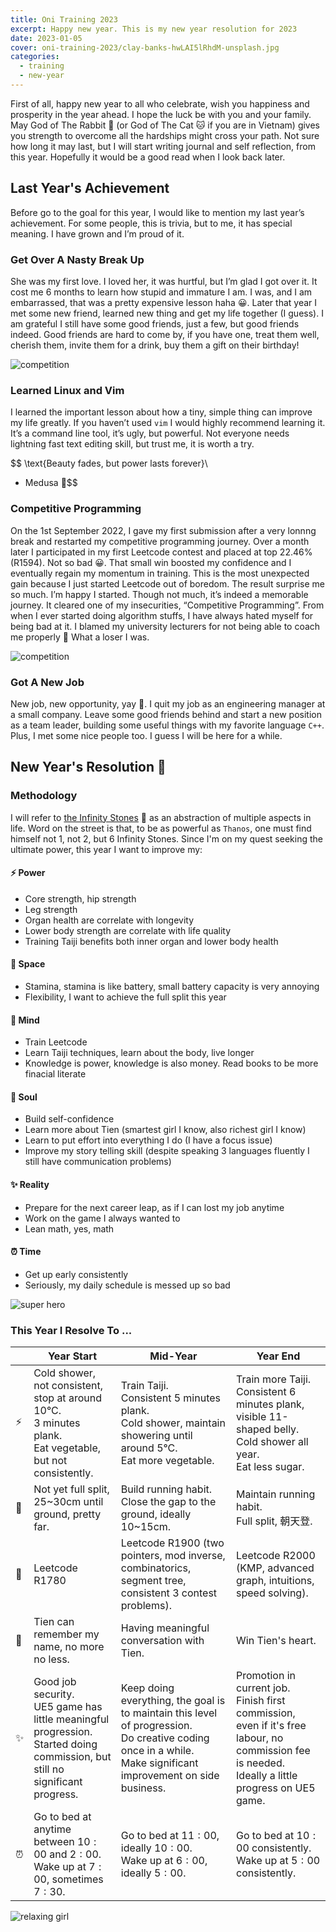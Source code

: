 ```yaml
---
title: Oni Training 2023
excerpt: Happy new year. This is my new year resolution for 2023
date: 2023-01-05
cover: oni-training-2023/clay-banks-hwLAI5lRhdM-unsplash.jpg
categories:
  - training
  - new-year
---
```

First of all, happy new year to all who celebrate, wish you happiness and prosperity in the year ahead. I hope the luck be with you and your family. May God of The Rabbit 🐰 (or God of The Cat 🐱 if you are in Vietnam) gives you strength to overcome all the hardships might cross your path. Not sure how long it may last, but I will start writing journal and self reflection, from this year. Hopefully it would be a good read when I look back later.

## Last Year's Achievement
Before go to the goal for this year, I would like to mention my last year’s achievement. For some people, this is trivia, but to me, it has special meaning. I have grown and I’m proud of it.

### Get Over A Nasty Break Up
She was my first love. I loved her, it was hurtful, but I’m glad I got over it. It cost me 6 months to learn how stupid and immature I am. I was, and I am embarrassed, that was a pretty expensive lesson haha 😀. Later that year I met some new friend, learned new thing and get my life together (I guess). I am grateful I still have some good friends, just a few, but good friends indeed. Good friends are hard to come by, if you have one, treat them well, cherish them, invite them for a drink, buy them a gift on their birthday!

<img class="w-1/2 md:w-1/3 mx-auto" alt="competition" src="oni-training-2023/Heartbroken-amico.svg" />

### Learned Linux and Vim
I learned the important lesson about how a tiny, simple thing can improve my life greatly. If you haven’t used `vim` I would highly recommend learning it. It’s a command line tool, it’s ugly, but powerful. Not everyone needs lightning fast text editing skill, but trust me, it is worth a try.

$$
\text{Beauty fades, but power lasts forever}\\
- Medusa 🐍$$


### Competitive Programming
On the 1st September 2022, I gave my first submission after a very lonnng break and restarted my competitive programming journey. Over a month later I participated in my first Leetcode contest and placed at top 22.46% (R1594). Not so bad 😀. That small win boosted my confidence and I eventually regain my momentum in training. This is the most unexpected gain because I just started Leetcode out of boredom. The result surprise me so much. I’m happy I started. Though not much, it’s indeed a memorable journey. It cleared one of my insecurities, “Competitive Programming”. From when I ever started doing algorithm stuffs, I have always hated myself for being bad at it. I blamed my university lecturers for not being able to coach me properly 🤢 What a loser I was.


<img class="w-1/2 md:w-1/3 mx-auto" alt="competition" src="oni-training-2023/Business-competition-pana.svg" />


### Got A New Job
New job, new opportunity, yay 🙌. I quit my job as an engineering manager at a small company. Leave some good friends behind and start a new position as a team leader, building some useful things with my favorite language `C++`. Plus, I met some nice people too. I guess I will be here for a while.


## New Year's Resolution 🎉
### Methodology
I will refer to [the Infinity Stones](https://en.wikipedia.org/wiki/Infinity_Stones) 💎 as an abstraction of multiple aspects in life. Word on the street is that, to be as powerful as `Thanos`, one must find himself not 1, not 2, but 6 Infinity Stones. Since I'm on my quest seeking the ultimate power, this year I want to improve my:
#### ⚡ Power
- Core strength, hip strength
- Leg strength
- Organ health are correlate with longevity
- Lower body strength are correlate with life quality
- Training Taiji benefits both inner organ and lower body health
#### 🐾 Space
- Stamina, stamina is like battery, small battery capacity is very annoying
- Flexibility, I want to achieve the full split this year
#### 🧠 Mind
- Train Leetcode
- Learn Taiji techniques, learn about the body, live longer
- Knowledge is power, knowledge is also money. Read books to be more finacial literate
#### 💖 Soul
- Build self-confidence
- Learn more about Tien (smartest girl I know, also richest girl I know)
- Learn to put effort into everything I do (I have a focus issue)
- Improve my story telling skill (despite speaking 3 languages fluently I still have communication problems)
#### ✨ Reality
- Prepare for the next career leap, as if I can lost my job anytime
- Work on the game I always wanted to
- Lean math, yes, math
#### ⏰ Time
- Get up early consistently
- Seriously, my daily schedule is messed up so bad

<img class="w-1/2 md:w-1/3 mx-auto" alt="super hero" src="oni-training-2023/Superhero-amico.svg" />

### This Year I Resolve To ...

|         | Year Start                                                                          | Mid-Year                                                                                                        | Year End                                                                                                                                            |
|---------|-------------------------------------------------------------------------------------|-----------------------------------------------------------------------------------------------------------------|-----------------------------------------------------------------------------------------------------------------------------------------------------|
| ⚡   | Cold shower, not consistent, stop at around 10°C. <br />3 minutes plank.<br />Eat vegetable, but not consistently.                | Train Taiji.<br />Consistent 5 minutes plank.<br />Cold shower, maintain showering until around 5°C.<br/>Eat more vegetable.                                                 | Train more Taiji.<br />Consistent 6 minutes plank, visible 11-shaped belly.<br />Cold shower all year.<br />Eat less sugar.                                                                                 |
| 🐾   | Not yet full split, 25~30cm until ground, pretty far.                              | Build running habit.<br />Close the gap to the ground, ideally 10~15cm.                                                                  | Maintain running habit.<br />Full split, 朝天登.                                                                                                                                                    | 
| 🧠    | Leetcode R1780                                                                    | Leetcode R1900 (two pointers, mod inverse, combinatorics, segment tree, consistent 3 contest problems).                                                                                                 | Leetcode R2000 (KMP, advanced graph, intuitions, speed solving).                                                                                                                                      |
| 💖   | Tien can remember my name, no more no less.                                          | Having meaningful conversation with Tien.                                                                        | Win Tien's heart.                                                                                                                                    |
| ✨ | Good job security.<br />UE5 game has little meaningful progression.<br />Started doing commission, but still no significant progress. | Keep doing everything, the goal is to maintain this level of progression.<br />Do creative coding once in a while.<br />Make significant improvement on side business. | Promotion in current job.<br />Finish first commission, even if it's free labour, no commission fee is needed.<br />Ideally a little progress on UE5 game. |
| ⏰    | Go to bed at anytime between $10:00$ and $2:00$.<br />Wake up at $7:00$, sometimes $7:30$.                                                   | Go to bed at $11:00$, ideally $10:00$. <br />Wake up at $6:00$, ideally $5:00$.                                                                                   | Go to bed at $10:00$ consistently.<br />Wake up at $5:00$ consistently.                                                                                                                        |
<img class="w-1/2 md:w-1/3 mx-auto" alt="relaxing girl" src="oni-training-2023/Lo-fi-concept-amico.svg" />
